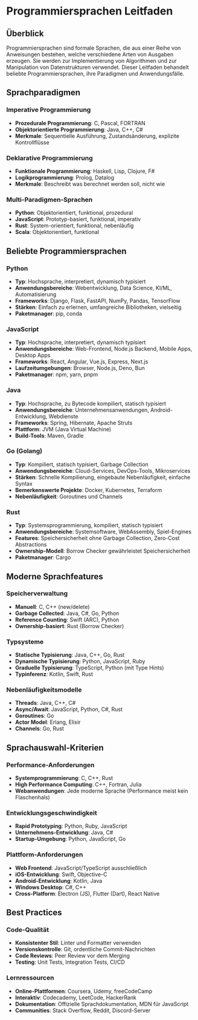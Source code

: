 # Programmiersprachen Leitfaden

## Überblick

Programmiersprachen sind formale Sprachen, die aus einer Reihe von Anweisungen bestehen, welche verschiedene Arten von Ausgaben erzeugen. Sie werden zur Implementierung von Algorithmen und zur Manipulation von Datenstrukturen verwendet. Dieser Leitfaden behandelt beliebte Programmiersprachen, ihre Paradigmen und Anwendungsfälle.

## Sprachparadigmen

### Imperative Programmierung
- **Prozedurale Programmierung**: C, Pascal, FORTRAN
- **Objektorientierte Programmierung**: Java, C++, C#
- **Merkmale**: Sequentielle Ausführung, Zustandsänderung, explizite Kontrollflüsse

### Deklarative Programmierung
- **Funktionale Programmierung**: Haskell, Lisp, Clojure, F#
- **Logikprogrammierung**: Prolog, Datalog
- **Merkmale**: Beschreibt was berechnet werden soll, nicht wie

### Multi-Paradigmen-Sprachen
- **Python**: Objektorientiert, funktional, prozedural
- **JavaScript**: Prototyp-basiert, funktional, imperativ
- **Rust**: System-orientiert, funktional, nebenläufig
- **Scala**: Objektorientiert, funktional

## Beliebte Programmiersprachen

### Python
- **Typ**: Hochsprache, interpretiert, dynamisch typisiert
- **Anwendungsbereiche**: Webentwicklung, Data Science, KI/ML, Automatisierung
- **Frameworks**: Django, Flask, FastAPI, NumPy, Pandas, TensorFlow
- **Stärken**: Einfach zu erlernen, umfangreiche Bibliotheken, vielseitig
- **Paketmanager**: pip, conda

### JavaScript
- **Typ**: Hochsprache, interpretiert, dynamisch typisiert
- **Anwendungsbereiche**: Web-Frontend, Node.js Backend, Mobile Apps, Desktop Apps
- **Frameworks**: React, Angular, Vue.js, Express, Next.js
- **Laufzeitumgebungen**: Browser, Node.js, Deno, Bun
- **Paketmanager**: npm, yarn, pnpm

### Java
- **Typ**: Hochsprache, zu Bytecode kompiliert, statisch typisiert
- **Anwendungsbereiche**: Unternehmensanwendungen, Android-Entwicklung, Webdienste
- **Frameworks**: Spring, Hibernate, Apache Struts
- **Plattform**: JVM (Java Virtual Machine)
- **Build-Tools**: Maven, Gradle

### Go (Golang)
- **Typ**: Kompiliert, statisch typisiert, Garbage Collection
- **Anwendungsbereiche**: Cloud-Services, DevOps-Tools, Mikroservices
- **Stärken**: Schnelle Kompilierung, eingebaute Nebenläufigkeit, einfache Syntax
- **Bemerkenswerte Projekte**: Docker, Kubernetes, Terraform
- **Nebenläufigkeit**: Goroutines und Channels

### Rust
- **Typ**: Systemsprogrammierung, kompiliert, statisch typisiert
- **Anwendungsbereiche**: Systemsoftware, WebAssembly, Spiel-Engines
- **Features**: Speichersicherheit ohne Garbage Collection, Zero-Cost Abstractions
- **Ownership-Modell**: Borrow Checker gewährleistet Speichersicherheit
- **Paketmanager**: Cargo

## Moderne Sprachfeatures

### Speicherverwaltung
- **Manuell**: C, C++ (new/delete)
- **Garbage Collected**: Java, C#, Go, Python
- **Reference Counting**: Swift (ARC), Python
- **Ownership-basiert**: Rust (Borrow Checker)

### Typsysteme
- **Statische Typisierung**: Java, C++, Go, Rust
- **Dynamische Typisierung**: Python, JavaScript, Ruby
- **Graduelle Typisierung**: TypeScript, Python (mit Type Hints)
- **Typinferenz**: Kotlin, Swift, Rust

### Nebenläufigkeitsmodelle
- **Threads**: Java, C++, C#
- **Async/Await**: JavaScript, Python, C#, Rust
- **Goroutines**: Go
- **Actor Model**: Erlang, Elixir
- **Channels**: Go, Rust

## Sprachauswahl-Kriterien

### Performance-Anforderungen
- **Systemprogrammierung**: C, C++, Rust
- **High Performance Computing**: C++, Fortran, Julia
- **Webanwendungen**: Jede moderne Sprache (Performance meist kein Flaschenhals)

### Entwicklungsgeschwindigkeit
- **Rapid Prototyping**: Python, Ruby, JavaScript
- **Unternehmens-Entwicklung**: Java, C#
- **Startup-Umgebung**: Python, JavaScript, Go

### Plattform-Anforderungen
- **Web Frontend**: JavaScript/TypeScript ausschließlich
- **iOS-Entwicklung**: Swift, Objective-C
- **Android-Entwicklung**: Kotlin, Java
- **Windows Desktop**: C#, C++
- **Cross-Platform**: Electron (JS), Flutter (Dart), React Native

## Best Practices

### Code-Qualität
- **Konsistenter Stil**: Linter und Formatter verwenden
- **Versionskontrolle**: Git, ordentliche Commit-Nachrichten
- **Code Reviews**: Peer Review vor dem Merging
- **Testing**: Unit Tests, Integration Tests, CI/CD

### Lernressourcen
- **Online-Plattformen**: Coursera, Udemy, freeCodeCamp
- **Interaktiv**: Codecademy, LeetCode, HackerRank
- **Dokumentation**: Offizielle Sprachdokumentation, MDN für JavaScript
- **Communities**: Stack Overflow, Reddit, Discord-Server